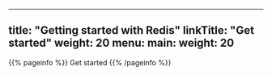 
---
title: "Getting started with Redis"
linkTitle: "Get started"
weight: 20
menu:
  main:
    weight: 20
---

{{% pageinfo %}}
Get started
{{% /pageinfo %}}
